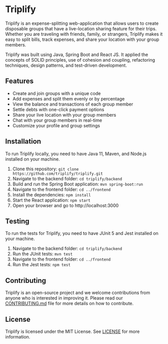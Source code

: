 # Triplify

Triplify is an expense-splitting web-application that allows users to create disposable groups that have a live-location sharing feature for their trips. Whether you are traveling with friends, family, or strangers, Triplify makes it easy to split bills, track expenses, and share your location with your group members.

Triplify was built using Java, Spring Boot and React JS. It applied the concepts of SOLID principles, use of cohesion and coupling, refactoring techniques, design patterns, and test-driven development.

## Features

- Create and join groups with a unique code
- Add expenses and split them evenly or by percentage
- View the balance and transactions of each group member
- Settle debts with one-click payment options
- Share your live location with your group members
- Chat with your group members in real-time
- Customize your profile and group settings

## Installation

To run Triplify locally, you need to have Java 11, Maven, and Node.js installed on your machine.

1. Clone this repository: `git clone https://github.com/triplify/triplify.git`
2. Navigate to the backend folder: `cd triplify/backend`
3. Build and run the Spring Boot application: `mvn spring-boot:run`
4. Navigate to the frontend folder: `cd ../frontend`
5. Install the dependencies: `npm install`
6. Start the React application: `npm start`
7. Open your browser and go to http://localhost:3000

## Testing

To run the tests for Triplify, you need to have JUnit 5 and Jest installed on your machine.

1. Navigate to the backend folder: `cd triplify/backend`
2. Run the JUnit tests: `mvn test`
3. Navigate to the frontend folder: `cd ../frontend`
4. Run the Jest tests: `npm test`

## Contributing

Triplify is an open-source project and we welcome contributions from anyone who is interested in improving it. Please read our [CONTRIBUTING.md](https://github.com/triplify/triplify/blob/main/CONTRIBUTING.md) file for more details on how to contribute.

## License

Triplify is licensed under the MIT License. See [LICENSE](https://github.com/triplify/triplify/blob/main/LICENSE) for more information.